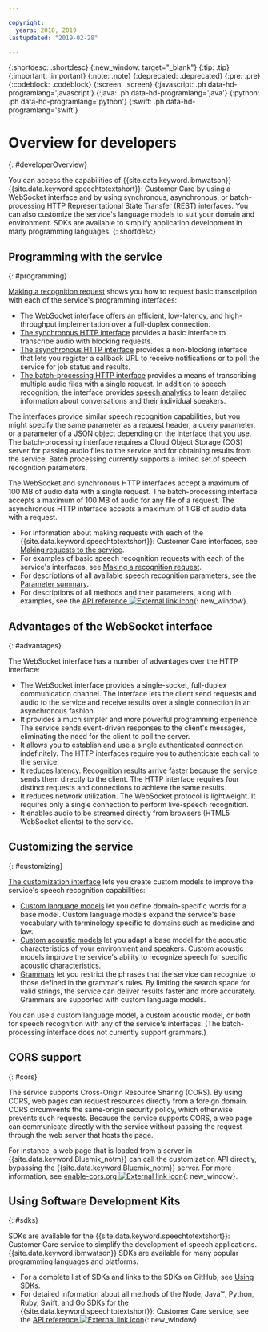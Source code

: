 ```yaml
---

copyright:
  years: 2018, 2019
lastupdated: "2019-02-28"

---
```


{:shortdesc: .shortdesc}
{:new_window: target="_blank"}
{:tip: .tip}
{:important: .important}
{:note: .note}
{:deprecated: .deprecated}
{:pre: .pre}
{:codeblock: .codeblock}
{:screen: .screen}
{:javascript: .ph data-hd-programlang='javascript'}
{:java: .ph data-hd-programlang='java'}
{:python: .ph data-hd-programlang='python'}
{:swift: .ph data-hd-programlang='swift'}

# Overview for developers
{: #developerOverview}

You can access the capabilities of {{site.data.keyword.ibmwatson}} {{site.data.keyword.speechtotextshort}}: Customer Care by using a WebSocket interface and by using synchronous, asynchronous, or batch-processing HTTP Representational State Transfer (REST) interfaces. You can also customize the service's language models to suit your domain and environment. SDKs are available to simplify application development in many programming languages.
{: shortdesc}

## Programming with the service
{: #programming}

[Making a recognition request](/docs/services/speech-to-text-icp/basic-request.html) shows you how to request basic transcription with each of the service's programming interfaces:

-   [The WebSocket interface](/docs/services/speech-to-text-icp/websockets.html) offers an efficient, low-latency, and high-throughput implementation over a full-duplex connection.
-   [The synchronous HTTP interface](/docs/services/speech-to-text-icp/http.html) provides a basic interface to transcribe audio with blocking requests.
-   [The asynchronous HTTP interface](/docs/services/speech-to-text-icp/async.html) provides a non-blocking interface that lets you register a callback URL to receive notifications or to poll the service for job status and results.
-   [The batch-processing HTTP interface](/docs/services/speech-to-text-icp/batch.html) provides a means of transcribing multiple audio files with a single request. In addition to speech recognition, the interface provides [speech analytics](/docs/services/speech-to-text-icp/analytics.html) to learn detailed information about conversations and their individual speakers.

The interfaces provide similar speech recognition capabilities, but you might specify the same parameter as a request header, a query parameter, or a parameter of a JSON object depending on the interface that you use. The batch-processing interface requires a Cloud Object Storage (COS) server for passing audio files to the service and for obtaining results from the service. Batch processing currently supports a limited set of speech recognition parameters.

The WebSocket and synchronous HTTP interfaces accept a maximum of 100 MB of audio data with a single request. The batch-processing interface accepts a maximum of 100 MB of audio for any file of a request. The asynchronous HTTP interface accepts a maximum of 1 GB of audio data with a request.

-   For information about making requests with each of the {{site.data.keyword.speechtotextshort}}: Customer Care interfaces, see [Making requests to the service](/docs/services/speech-to-text-icp/making-requests.html).
-   For examples of basic speech recognition requests with each of the service's interfaces, see [Making a recognition request](/docs/services/speech-to-text-icp/basic-request.html).
-   For descriptions of all available speech recognition parameters, see the [Parameter summary](/docs/services/speech-to-text-icp/summary.html).
-   For descriptions of all methods and their parameters, along with examples, see the [API reference ![External link icon](../../icons/launch-glyph.svg "External link icon")](https://{DomainName}/apidocs/speech-to-text-icp){: new_window}.

## Advantages of the WebSocket interface
{: #advantages}

The WebSocket interface has a number of advantages over the HTTP interface:

-   The WebSocket interface provides a single-socket, full-duplex communication channel. The interface lets the client send requests and audio to the service and receive results over a single connection in an asynchronous fashion.
-   It provides a much simpler and more powerful programming experience. The service sends event-driven responses to the client's messages, eliminating the need for the client to poll the server.
-   It allows you to establish and use a single authenticated connection indefinitely. The HTTP interfaces require you to authenticate each call to the service.
-   It reduces latency. Recognition results arrive faster because the service sends them directly to the client. The HTTP interface requires four distinct requests and connections to achieve the same results.
-   It reduces network utilization. The WebSocket protocol is lightweight. It requires only a single connection to perform live-speech recognition.
-   It enables audio to be streamed directly from browsers (HTML5 WebSocket clients) to the service.

## Customizing the service
{: #customizing}

[The customization interface](/docs/services/speech-to-text-icp/custom.html) lets you create custom models to improve the service's speech recognition capabilities:

-   [Custom language models](/docs/services/speech-to-text-icp/language-create.html) let you define domain-specific words for a base model. Custom language models expand the service's base vocabulary with terminology specific to domains such as medicine and law.
-   [Custom acoustic models](/docs/services/speech-to-text-icp/acoustic-create.html) let you adapt a base model for the acoustic characteristics of your environment and speakers. Custom acoustic models improve the service's ability to recognize speech for specific acoustic characteristics.
-   [Grammars](/docs/services/speech-to-text-icp/grammar.html) let you restrict the phrases that the service can recognize to those defined in the grammar's rules. By limiting the search space for valid strings, the service can deliver results faster and more accurately. Grammars are supported with custom language models.

You can use a custom language model, a custom acoustic model, or both for speech recognition with any of the service's interfaces. (The batch-processing interface does not currently support grammars.)

## CORS support
{: #cors}

The service supports Cross-Origin Resource Sharing (CORS). By using CORS, web pages can request resources directly from a foreign domain. CORS circumvents the same-origin security policy, which otherwise prevents such requests. Because the service supports CORS, a web page can communicate directly with the service without passing the request through the web server that hosts the page.

For instance, a web page that is loaded from a server in {{site.data.keyword.Bluemix_notm}} can call the customization API directly, bypassing the {{site.data.keyword.Bluemix_notm}} server. For more information, see [enable-cors.org ![External link icon](../../icons/launch-glyph.svg "External link icon")](https://enable-cors.org/){: new_window}.

## Using Software Development Kits
{: #sdks}

SDKs are available for the {{site.data.keyword.speechtotextshort}}: Customer Care service to simplify the development of speech applications. {{site.data.keyword.ibmwatson}} SDKs are available for many popular programming languages and platforms.

-   For a complete list of SDKs and links to the SDKs on GitHub, see [Using SDKs](/docs/services/watson/getting-started-sdks.html).
-   For detailed information about all methods of the Node, Java&trade;, Python, Ruby, Swift, and Go SDKs for the {{site.data.keyword.speechtotextshort}}: Customer Care service, see the [API reference ![External link icon](../../icons/launch-glyph.svg "External link icon")](https://{DomainName}/apidocs/speech-to-text-icp){: new_window}.
